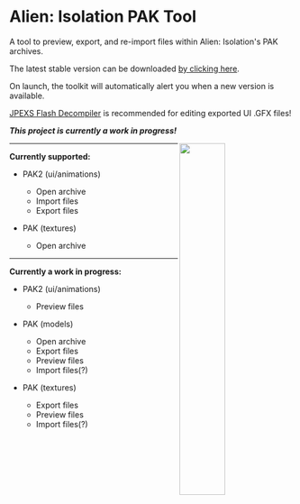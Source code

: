# Alien: Isolation PAK Tool
A tool to preview, export, and re-import files within Alien: Isolation's PAK archives.

The latest stable version can be downloaded [by clicking here](https://raw.githubusercontent.com/MattFiler/AlienPAK/master/AlienPAK.exe).

On launch, the toolkit will automatically alert you when a new version is available.

[JPEXS Flash Decompiler](https://github.com/jindrapetrik/jpexs-decompiler) is recommended for editing exported UI .GFX files!

***This project is currently a work in progress!***

<img src="https://i.imgur.com/q76oME2.png" align="right" width="40%">

---

**Currently supported:**
- PAK2 (ui/animations)
  - Open archive
  - Import files
  - Export files
  
- PAK (textures)
  - Open archive
  
---

**Currently a work in progress:**
- PAK2 (ui/animations)
  - Preview files
  
- PAK (models)
  - Open archive
  - Export files
  - Preview files
  - Import files(?)

- PAK (textures)
  - Export files
  - Preview files
  - Import files(?)
